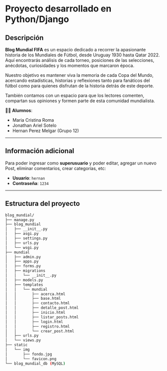 # Proyecto desarrollado en Python/Django

## Descripción
**Blog Mundial FIFA** es un espacio dedicado a recorrer la apasionante historia de los Mundiales de Fútbol, desde Uruguay 1930 hasta Qatar 2022.  
Aquí encontrarás análisis de cada torneo, posiciones de las selecciones, anécdotas, curiosidades y los momentos que marcaron época.  

Nuestro objetivo es mantener viva la memoria de cada Copa del Mundo, acercando estadísticas, historias y reflexiones tanto para fanáticos del fútbol como para quienes disfrutan de la historia detrás de este deporte.  

También contamos con un espacio para que los lectores comenten, compartan sus opiniones y formen parte de esta comunidad mundialista.  

👨‍💻 **Alumnos**:  
- Maria Cristina Roma  
- Jonathan Ariel Sotelo  
- Hernan Perez Melgar (Grupo 12)  

---

## Información adicional
Para poder ingresar como **superusuario** y poder editar, agregar un nuevo Post, eliminar comentarios, crear categorías, etc:  

- **Usuario**: `hernan`  
- **Contraseña**: `1234`  

---

## Estructura del proyecto

```bash
blog_mundial/
├── manage.py
├── blog_mundial
│   ├── __init__.py
│   ├── asgi.py
│   ├── settings.py
│   ├── urls.py
│   └── wsgi.py
├── mundial
│   ├── admin.py
│   ├── apps.py
│   ├── forms.py
│   ├── migrations
│   │   └── __init__.py
│   ├── models.py
│   ├── templates
│   │   └── mundial
│   │       ├── acerca.html
│   │       ├── base.html
│   │       ├── contacto.html
│   │       ├── detalle_post.html
│   │       ├── inicio.html
│   │       ├── listar_posts.html
│   │       ├── login.html
│   │       ├── registro.html
│   │       └── crear_post.html
│   ├── urls.py
│   └── views.py
├── static
│   └── img
│       ├── fondo.jpg
│       └── favicon.png
└── blog_mundial_db (MySQL)




